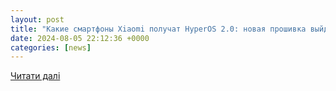 ```yaml
---
layout: post
title: "Какие смартфоны Xiaomi получат HyperOS 2.0: новая прошивка выйдет уже скоро"
date: 2024-08-05 22:12:36 +0000
categories: [news]
---
```


[Читати далі](https://www.unian.net/techno/software/xiaomi-obnovlenie-kogda-vyydet-hyperos-2-0-i-kto-ee-poluchit-12718635.html)
